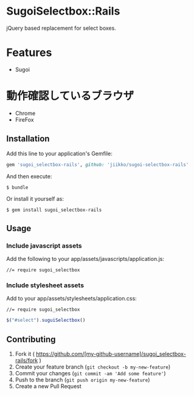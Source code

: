 # SugoiSelectbox::Rails

jQuery based replacement for select boxes.

# Features

* Sugoi

# 動作確認しているブラウザ

* Chrome
* FireFox

## Installation

Add this line to your application's Gemfile:

```ruby
gem 'sugoi_selectbox-rails', github: 'jiikko/sugoi-selectbox-rails'
```

And then execute:

    $ bundle

Or install it yourself as:

    $ gem install sugoi_selectbox-rails

## Usage
### Include javascript assets
Add the following to your app/assets/javascripts/application.js:
```
//= require sugoi_selectbox
```

### Include stylesheet assets
Add to your app/assets/stylesheets/application.css:
```
//= require sugoi_selectbox
```

```javascript
$("#select").suguiSelectbox()
```

## Contributing

1. Fork it ( https://github.com/[my-github-username]/sugoi_selectbox-rails/fork )
2. Create your feature branch (`git checkout -b my-new-feature`)
3. Commit your changes (`git commit -am 'Add some feature'`)
4. Push to the branch (`git push origin my-new-feature`)
5. Create a new Pull Request
